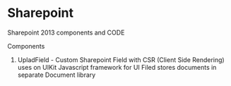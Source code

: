 # Sharepoint
Sharepoint 2013 components and CODE

Components

1. UpladField - Custom Sharepoint Field with CSR (Client Side Rendering) uses on UIKit Javascript framework for UI
Filed stores documents in separate Document library
